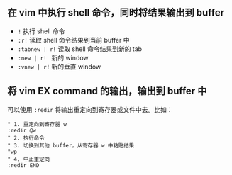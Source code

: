 ## 在 vim 中执行 shell 命令，同时将结果输出到 buffer

- `!` 执行 shell 命令
- `:r!` 读取 shell 命令结果到当前 buffer 中
- `:tabnew | r!` 读取 shell 命令结果到新的 tab
- `:new | r! ` 新的 window
- `:vnew | r!` 新的垂直 window

## 将 vim EX command 的输出，输出到 buffer 中

可以使用 `:redir` 将输出重定向到寄存器或文件中去。比如：

```vim
" 1. 重定向到寄存器 w
:redir @w
" 2. 执行命令
" 3. 切换到其他 buffer，从寄存器 w 中粘贴结果
"wp
" 4. 中止重定向
:redir END
```

